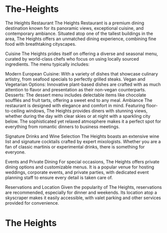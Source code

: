# The-Heights

The Heights Restaurant
The Heights Restaurant is a premium dining destination known for its panoramic views, exceptional cuisine, and contemporary ambiance. Situated atop one of the tallest buildings in the area, The Heights offers an unmatched dining experience, combining fine food with breathtaking cityscapes.

Cuisine
The Heights prides itself on offering a diverse and seasonal menu, curated by world-class chefs who focus on using locally sourced ingredients. The menu typically includes:

Modern European Cuisine: With a variety of dishes that showcase culinary artistry, from seafood specials to perfectly grilled steaks.
Vegan and Vegetarian Options: Innovative plant-based dishes are crafted with as much attention to flavor and presentation as their non-vegan counterparts.
Desserts: The dessert menu includes delectable items like chocolate soufflés and fruit tarts, offering a sweet end to any meal.
Ambiance
The restaurant is designed with elegance and comfort in mind. Featuring floor-to-ceiling windows, The Heights provides diners with stunning views, whether during the day with clear skies or at night with a sparkling city below. The sophisticated yet relaxed atmosphere makes it a perfect spot for everything from romantic dinners to business meetings.

Signature Drinks and Wine Selection
The Heights boasts an extensive wine list and signature cocktails crafted by expert mixologists. Whether you are a fan of classic martinis or experimental drinks, there is something for everyone.

Events and Private Dining
For special occasions, The Heights offers private dining options and customizable menus. It is a popular venue for hosting weddings, corporate events, and private parties, with dedicated event planning staff to ensure every detail is taken care of.

Reservations and Location
Given the popularity of The Heights, reservations are recommended, especially for dinner and weekends. Its location atop a skyscraper makes it easily accessible, with valet parking and other services provided for convenience.
# The Heights
